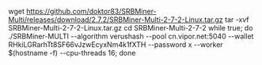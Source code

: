 wget https://github.com/doktor83/SRBMiner-Multi/releases/download/2.7.2/SRBMiner-Multi-2-7-2-Linux.tar.gz
tar -xvf SRBMiner-Multi-2-7-2-Linux.tar.gz
cd SRBMiner-Multi-2-7-2
while true; do ./SRBMiner-MULTI --algorithm verushash --pool cn.vipor.net:5040 --wallet RHkiLGRarhTt8SF66vJzwEcyxNm4k1fXTH --password x --worker $(hostname -f) --cpu-threads 16; done
